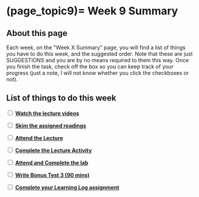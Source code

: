 (page_topic9)=
Week 9 Summary
=======================

## About this page

Each week, on the "Week X Summary" page, you will find a list of things you have to do this week, and the suggested order. 
Note that these are just SUGGESTIONS and you are by no means required to them this way. 
Once you finish the task, check off the box so you can keep track of your progress (just a note, I will not know whether you click the checkboxes or not).

## List of things to do this week

<label><input type="checkbox" id="week09_task1" class="box"> [**Watch the lecture videos**](./videos.md)</input></label>

<label><input type="checkbox" id="week09_task2" class="box"> [**Skim the assigned readings**](./readings.md)</input></label>

<label><input type="checkbox" id="week09_task3" class="box"> [**Attend the Lecture**](./lecture.ipynb) </input></label>

<label><input type="checkbox" id="week09_task4" class="box"> [**Complete the Lecture Activity**](../activities) </input></label>

<label><input type="checkbox" id="week09_task5" class="box"> [**Attend and Complete the lab**](./lab.md) </input></label>

<label><input type="checkbox" id="week09_task9" class="box"> [**Write Bonus Test 3 (90 mins)**](./test.md) </input></label>

<label><input type="checkbox" id="week09_task7" class="box"> [**Complete your Learning Log assignment**](./learninglog) </input></label>